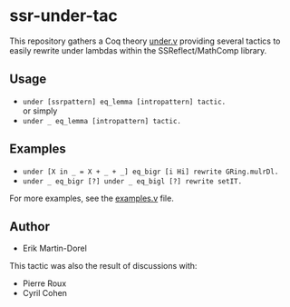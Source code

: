 ssr-under-tac
=============

This repository gathers a Coq theory [under.v](src/under.v) providing
several tactics to easily rewrite under lambdas within the
SSReflect/MathComp library.

Usage
-----

* `under [ssrpattern] eq_lemma [intropattern] tactic.`  
  or simply   
* `under _ eq_lemma [intropattern] tactic.`  

Examples
--------
* `under [X in _ = X + _ + _] eq_bigr [i Hi] rewrite GRing.mulrDl.`  
* `under _ eq_bigr [?] under _ eq_bigl [?] rewrite setIT.`   

For more examples, see the [examples.v](examples/examples.v) file.

Author
------

* Erik Martin-Dorel

This tactic was also the result of discussions with:

* Pierre Roux
* Cyril Cohen
